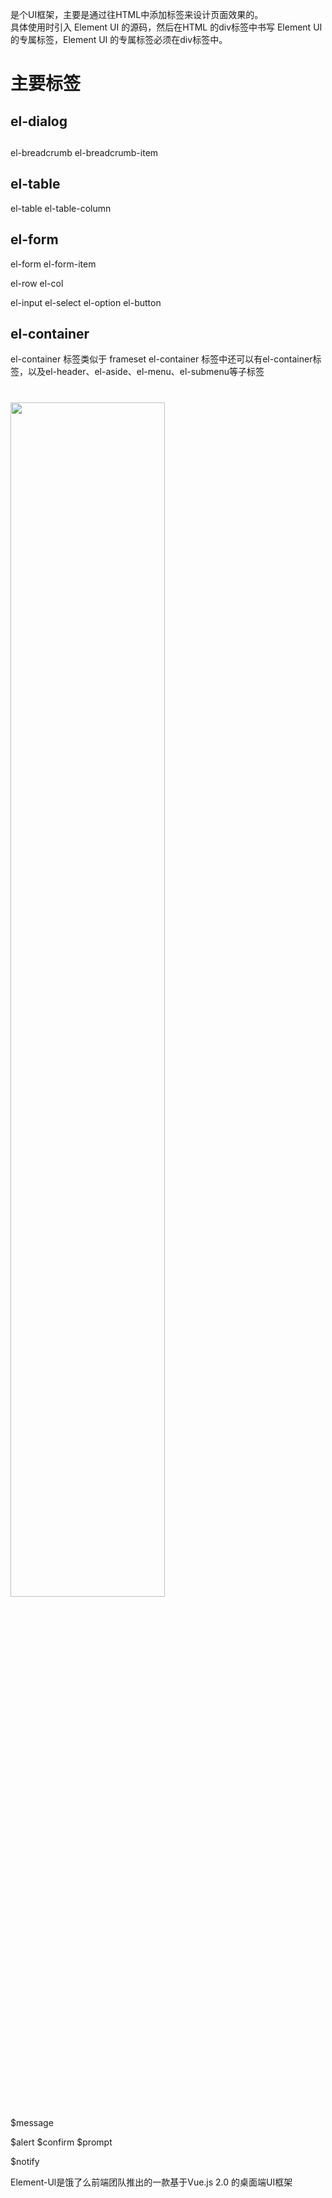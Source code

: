 

是个UI框架，主要是通过往HTML中添加标签来设计页面效果的。  
具体使用时引入 Element UI 的源码，然后在HTML 的div标签中书写 Element UI 的专属标签，Element UI 的专属标签必须在div标签中。

# 主要标签

## el-dialog

## 
el-breadcrumb
el-breadcrumb-item

## el-table
el-table
el-table-column

## el-form

el-form
el-form-item

el-row
el-col

el-input
el-select
el-option
el-button

## el-container
el-container 标签类似于 frameset
el-container 标签中还可以有el-container标签，以及el-header、el-aside、el-menu、el-submenu等子标签




# 

<img src="../pic/CSS/elementui.png" width="70%" >

$message

$alert
$confirm
$prompt

$notify

Element-Ul是饿了么前端团队推出的一款基于Vue.js 2.0 的桌面端UI框架